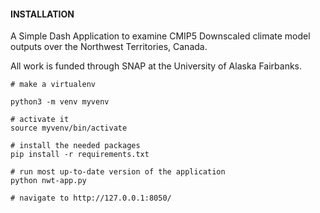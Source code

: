 #### INSTALLATION

A Simple Dash Application to examine CMIP5 Downscaled climate model outputs over
the Northwest Territories, Canada. 

All work is funded through SNAP at the University of Alaska Fairbanks.

```
# make a virtualenv

python3 -m venv myvenv

# activate it
source myvenv/bin/activate

# install the needed packages
pip install -r requirements.txt

# run most up-to-date version of the application
python nwt-app.py

# navigate to http://127.0.0.1:8050/

```
